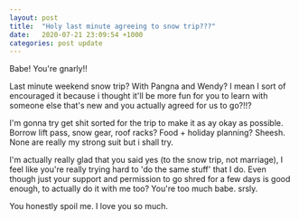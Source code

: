 ```yaml
---
layout: post
title:  "Holy last minute agreeing to snow trip???"
date:   2020-07-21 23:09:54 +1000
categories: post update
---
```


Babe! You're gnarly!!

Last minute weekend snow trip? With Pangna and Wendy? I mean I sort of encouraged it because i thought it'll be more fun for you to learn with someone else that's new and you actually agreed for us to go?!!? 

I'm gonna try get shit sorted for the trip to make it as ay okay as possible. Borrow lift pass, snow gear, roof racks? Food + holiday planning? Sheesh. None are really my strong suit but i shall try.

I'm actually really glad that you said yes (to the snow trip, not marriage), I feel like you're really trying hard to 'do the same stuff' that I do. Even though just your support and permission to go shred for a few days is good enough, to actually do it with me too? You're too much babe. srsly.

You honestly spoil me. I love you so much.